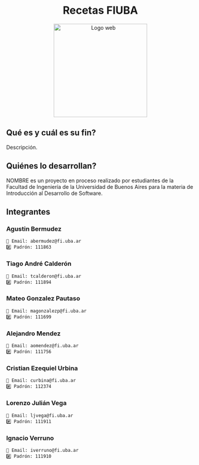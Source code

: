 <div align="center">

# Recetas FIUBA

<img src="" alt="Logo web" width="250"/>
<Agregar imagen con el logo del proyecto>

</div>

## Qué es y cuál es su fin?

Descripción.

## Quiénes lo desarrollan?
NOMBRE es un proyecto en proceso realizado por estudiantes de la Facultad de Ingeniería de la Universidad de Buenos Aires para la materia de Introducción al Desarrollo de Software.

## Integrantes

### Agustin Bermudez
    📧 Email: abermudez@fi.uba.ar
    #️⃣ Padrón: 111863
### Tiago André Calderón
    📧 Email: tcalderon@fi.uba.ar
    #️⃣ Padrón: 111894
### Mateo Gonzalez Pautaso
    📧 Email: magonzalezp@fi.uba.ar
    #️⃣ Padrón: 111699
### Alejandro Mendez
    📧 Email: aomendez@fi.uba.ar
    #️⃣ Padrón: 111756
### Cristian Ezequiel Urbina
    📧 Email: curbina@fi.uba.ar
    #️⃣ Padrón: 112374
### Lorenzo Julián Vega
    📧 Email: ljvega@fi.uba.ar
    #️⃣ Padrón: 111911
### Ignacio Verruno
    📧 Email: iverruno@fi.uba.ar
    #️⃣ Padrón: 111910